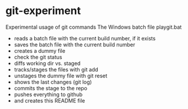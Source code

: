 # git-experiment
Experimental usage of git commands
The Windows batch file playgit.bat
- reads a batch file with the current build number, if it exists
- saves the batch file with the current build number
- creates a dummy file
- check the git status
- diffs working dir vs. staged 
- tracks/stages the files with git add 
- unstages the dummy file with git reset 
- shows the last changes (git log) 
- commits the stage to the repo 
- pushes everything to github 
- and creates this README file 
